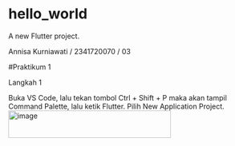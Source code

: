 # hello_world

A new Flutter project.

Annisa Kurniawati / 2341720070 / 03

#Praktikum 1

Langkah 1

Buka VS Code, lalu tekan tombol Ctrl + Shift + P maka akan tampil Command Palette, lalu ketik Flutter. Pilih New Application Project.
<img width="324" height="55" alt="image" src="https://github.com/user-attachments/assets/0329a000-ec56-42a1-a3dd-445a241f2031" />

